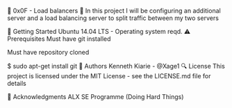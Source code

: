 :shell: 0x0F - Load balancers :shell:
In this project I will be configuring an additional server and a load balancing server to split traffic between my two servers

🏃 Getting Started
Ubuntu 14.04 LTS - Operating system reqd.
⚠️ Prerequisites
Must have git installed

Must have repository cloned

$ sudo apt-get install git
📘 Authors
Kenneth Kiarie - @Xage1
🔍 License
This project is licensed under the MIT License - see the LICENSE.md file for details

📣 Acknowledgments
ALX SE Programme (Doing Hard Things)
